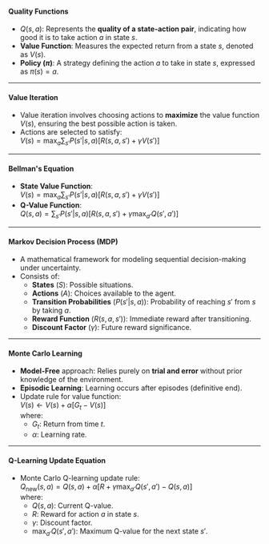 #### **Quality Functions**

- $Q(s,a)$: Represents the **quality of a state-action pair**, indicating how good it is to take action $a$ in state $s$.
- **Value Function**: Measures the expected return from a state $s$, denoted as $V(s)$.
- **Policy ($\pi$)**: A strategy defining the action $a$ to take in state $s$, expressed as $\pi(s) = a$.

---

#### **Value Iteration**

- Value iteration involves choosing actions to **maximize** the value function $V(s)$, ensuring the best possible action is taken.
- Actions are selected to satisfy:  
    $V(s) = \max_a \sum_{s'} P(s'|s, a) \left[ R(s, a, s') + \gamma V(s') \right]$

---

#### **Bellman's Equation**

- **State Value Function**:  
    $V(s) = \max_a \sum_{s'} P(s'|s, a) \left[ R(s, a, s') + \gamma V(s') \right]$
- **Q-Value Function**:  
    $Q(s,a) = \sum_{s'} P(s'|s, a) \left[ R(s, a, s') + \gamma \max_{a'} Q(s', a') \right]$

---

#### **Markov Decision Process (MDP)**

- A mathematical framework for modeling sequential decision-making under uncertainty.
- Consists of:
    - **States** ($S$): Possible situations.
    - **Actions** ($A$): Choices available to the agent.
    - **Transition Probabilities** ($P(s'|s, a)$): Probability of reaching $s'$ from $s$ by taking $a$.
    - **Reward Function** ($R(s,a,s')$): Immediate reward after transitioning.
    - **Discount Factor** ($\gamma$): Future reward significance.

---

#### **Monte Carlo Learning**

- **Model-Free** approach: Relies purely on **trial and error** without prior knowledge of the environment.
- **Episodic Learning**: Learning occurs after episodes (definitive end).
- Update rule for value function:  
    $V(s) \leftarrow V(s) + \alpha \left[ G_t - V(s) \right]$  
    where:
    - $G_t$: Return from time $t$.
    - $\alpha$: Learning rate.

---

#### **Q-Learning Update Equation**

- Monte Carlo Q-learning update rule:  
    $Q_{\text{new}}(s, a) = Q(s, a) + \alpha \left[ R + \gamma \max_{a'} Q(s', a') - Q(s, a) \right]$  
    where:
    - $Q(s,a)$: Current Q-value.
    - $R$: Reward for action $a$ in state $s$.
    - $\gamma$: Discount factor.
    - $\max_{a'} Q(s', a')$: Maximum Q-value for the next state $s'$.
